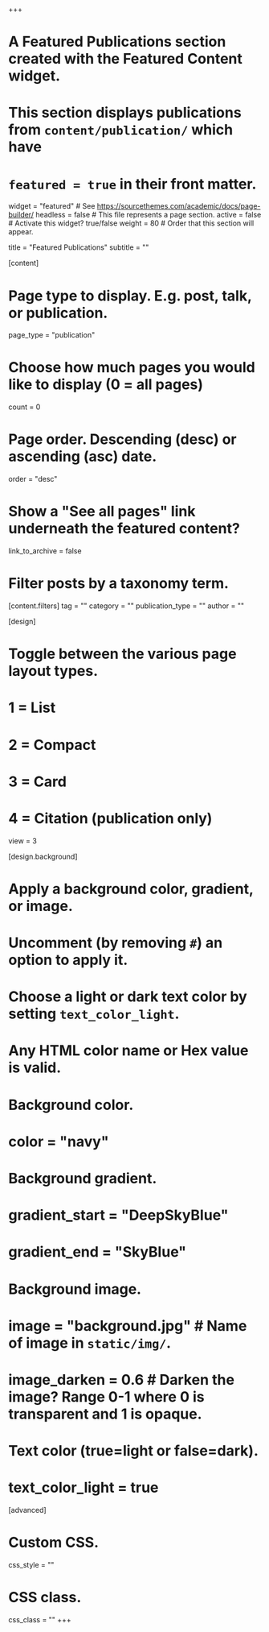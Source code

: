 +++
# A Featured Publications section created with the Featured Content widget.
# This section displays publications from `content/publication/` which have
# `featured = true` in their front matter.

widget = "featured"  # See https://sourcethemes.com/academic/docs/page-builder/
headless = false  # This file represents a page section.
active = false  # Activate this widget? true/false
weight = 80  # Order that this section will appear.

title = "Featured Publications"
subtitle = ""

[content]
  # Page type to display. E.g. post, talk, or publication.
  page_type = "publication"
  
  # Choose how much pages you would like to display (0 = all pages)
  count = 0

  # Page order. Descending (desc) or ascending (asc) date.
  order = "desc"

  # Show a "See all pages" link underneath the featured content?
  link_to_archive = false

  # Filter posts by a taxonomy term.
  [content.filters]
    tag = ""
    category = ""
    publication_type = ""
    author = ""
  
[design]
  # Toggle between the various page layout types.
  #   1 = List
  #   2 = Compact
  #   3 = Card
  #   4 = Citation (publication only)
  view = 3
  
[design.background]
  # Apply a background color, gradient, or image.
  #   Uncomment (by removing `#`) an option to apply it.
  #   Choose a light or dark text color by setting `text_color_light`.
  #   Any HTML color name or Hex value is valid.
  
  # Background color.
  # color = "navy"
  
  # Background gradient.
  # gradient_start = "DeepSkyBlue"
  # gradient_end = "SkyBlue"
  
  # Background image.
  # image = "background.jpg"  # Name of image in `static/img/`.
  # image_darken = 0.6  # Darken the image? Range 0-1 where 0 is transparent and 1 is opaque.

  # Text color (true=light or false=dark).
  # text_color_light = true  
  
[advanced]
 # Custom CSS. 
 css_style = ""
 
 # CSS class.
 css_class = ""
+++

